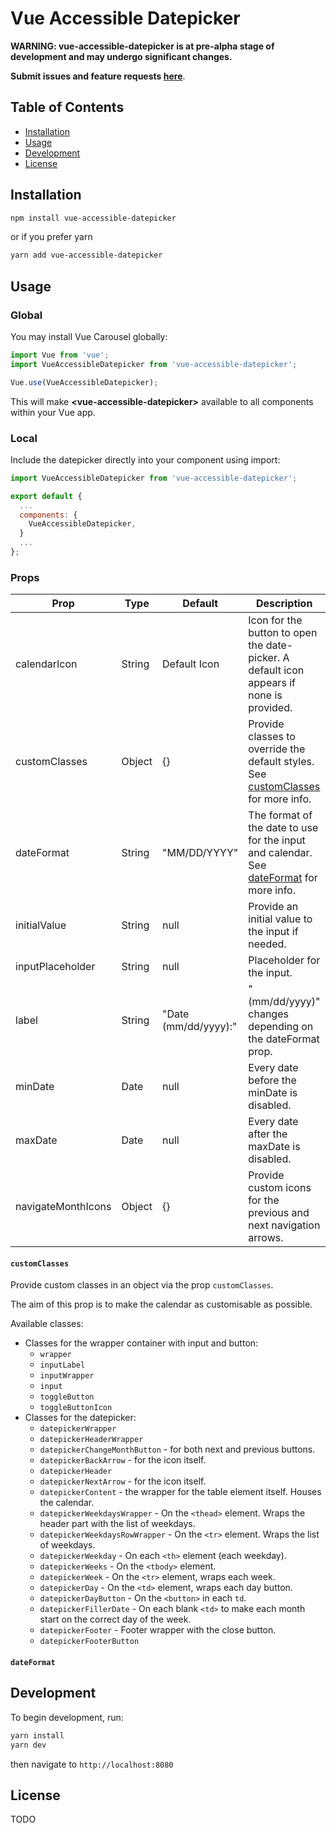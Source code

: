 # Vue Accessible Datepicker

**WARNING: vue-accessible-datepicker is at pre-alpha stage of development and may undergo significant changes.**

**Submit issues and feature requests [here](https://github.com/hex-digital/vue-accessible-datepicker/issues)**.

## **Table of Contents**
- [Installation](#installation)
- [Usage](#usage)
- [Development](#development)
- [License](#license)

## **Installation**

``` bash
npm install vue-accessible-datepicker
```

or if you prefer yarn

``` bash
yarn add vue-accessible-datepicker
```

## **Usage**

### **Global**

You may install Vue Carousel globally:

``` js
import Vue from 'vue';
import VueAccessibleDatepicker from 'vue-accessible-datepicker';

Vue.use(VueAccessibleDatepicker);
```
This will make **&lt;vue-accessible-datepicker&gt;** available to all components within your Vue app.

### **Local**

Include the datepicker directly into your component using import:

``` js
import VueAccessibleDatepicker from 'vue-accessible-datepicker';

export default {
  ...
  components: {
    VueAccessibleDatepicker,
  }
  ...
};
```

### **Props**
| Prop               	| Type   	| Default              	| Description                                                                                	|
|--------------------	|--------	|----------------------	|--------------------------------------------------------------------------------------------	|
| calendarIcon       	| String 	| Default Icon         	| Icon for the button to open the date-picker. A default icon appears if none is provided.   	|
| customClasses      	| Object 	| {}                   	| Provide classes to override the default styles. See [customClasses](#customClasses) for more info.        	|
| dateFormat         	| String 	| "MM/DD/YYYY"          | The format of the date to use for the input and calendar. See [dateFormat](#dateFormat) for more info. 	|
| initialValue       	| String 	| null                 	| Provide an initial value to the input if needed.                                           	|
| inputPlaceholder   	| String 	| null                 	| Placeholder for the input.                                                                 	|
| label              	| String 	| "Date (mm/dd/yyyy):" 	| "(mm/dd/yyyy)" changes depending on the dateFormat prop.                                   	|
| minDate            	| Date   	| null                 	| Every date before the minDate is disabled.                                                 	|
| maxDate            	| Date   	| null                 	| Every date after the maxDate is disabled.                                                  	|
| navigateMonthIcons 	| Object 	| {}                   	| Provide custom icons for the previous and next navigation arrows.                          	|

#### `customClasses`
Provide custom classes in an object via the prop `customClasses`.

The aim of this prop is to make the calendar as customisable as possible.

Available classes:
- Classes for the wrapper container with input and button:
  - `wrapper`
  - `inputLabel`
  - `inputWrapper`
  - `input`
  - `toggleButton`
  - `toggleButtonIcon`
- Classes for the datepicker:
  - `datepickerWrapper`
  - `datepickerHeaderWrapper`
  - `datepickerChangeMonthButton` - for both next and previous buttons.
  - `datepickerBackArrow` - for the icon itself.
  - `datepickerHeader`
  - `datepickerNextArrow` - for the icon itself.
  - `datepickerContent` - the wrapper for the table element itself. Houses the calendar.
  - `datepickerWeekdaysWrapper` - On the `<thead>` element. Wraps the header part with the list of weekdays.
  - `datepickerWeekdaysRowWrapper` - On the `<tr>` element. Wraps the list of weekdays.
  - `datepickerWeekday` - On each `<th>` element (each weekday).
  - `datepickerWeeks` - On the `<tbody>` element.
  - `datepickerWeek` - On the `<tr>` element, wraps each week.
  - `datepickerDay` - On the `<td>` element, wraps each day button.
  - `datepickerDayButton` - On the `<button>` in each `td`.
  - `datepickerFillerDate` - On each blank `<td>` to make each month start on the correct day of the week.
  - `datepickerFooter` - Footer wrapper with the close button.
  - `datepickerFooterButton`

#### `dateFormat`


## **Development**
To begin development, run:

``` bash
yarn install
yarn dev
```

then navigate to `http://localhost:8080`

## **License**
TODO

